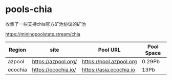 # pools-chia
收集了一些支持chia官方矿池协议的矿池

https://miningpoolstats.stream/chia

| Region |site| Pool URL |Pool Space|
| ------------ | ------------- | ------------ | ------------- |
| azpool | https://azpool.org/  |https://pool.azpool.org|0.29Pb|
| ecochia |https://ecochia.io/  |https://asia.ecochia.io|13Pb|
